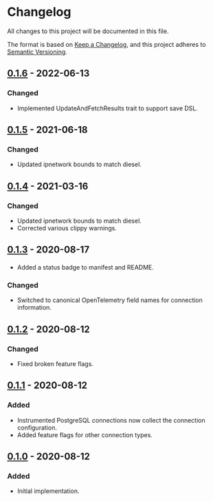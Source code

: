 # Changelog
All changes to this project will be documented in this file.

The format is based on [Keep a Changelog](https://keepachangelog.com/en/1.0.0/),
and this project adheres to [Semantic Versioning](https://semver.org/spec/v2.0.0.html).

## [0.1.6] - 2022-06-13
### Changed
- Implemented UpdateAndFetchResults trait to support save DSL.

## [0.1.5] - 2021-06-18
### Changed
- Updated ipnetwork bounds to match diesel.

## [0.1.4] - 2021-03-16
### Changed
- Updated ipnetwork bounds to match diesel.
- Corrected various clippy warnings.

## [0.1.3] - 2020-08-17
####
- Added a status badge to manifest and README.

### Changed
- Switched to canonical OpenTelemetry field names for connection information. 

## [0.1.2] - 2020-08-12
### Changed
- Fixed broken feature flags.

## [0.1.1] - 2020-08-12
### Added
- Instrumented PostgreSQL connections now collect the connection configuration.
- Added feature flags for other connection types.

## [0.1.0] - 2020-08-12
### Added
- Initial implementation.

[0.1.6]: https://crates.io/crates/diesel-tracing/0.1.6
[0.1.5]: https://crates.io/crates/diesel-tracing/0.1.5
[0.1.4]: https://crates.io/crates/diesel-tracing/0.1.4
[0.1.3]: https://crates.io/crates/diesel-tracing/0.1.3
[0.1.2]: https://crates.io/crates/diesel-tracing/0.1.2
[0.1.1]: https://crates.io/crates/diesel-tracing/0.1.1
[0.1.0]: https://crates.io/crates/diesel-tracing/0.1.0
